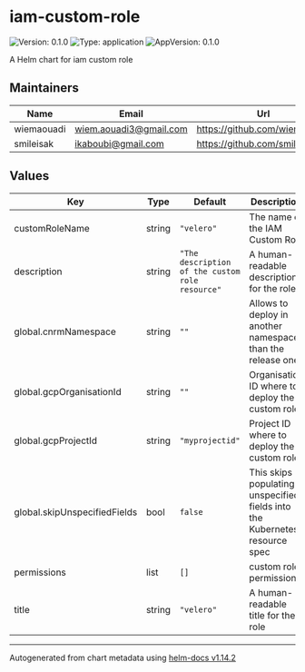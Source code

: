 # iam-custom-role

![Version: 0.1.0](https://img.shields.io/badge/Version-0.1.0-informational?style=flat-square) ![Type: application](https://img.shields.io/badge/Type-application-informational?style=flat-square) ![AppVersion: 0.1.0](https://img.shields.io/badge/AppVersion-0.1.0-informational?style=flat-square)

A Helm chart for iam custom role

## Maintainers

| Name | Email | Url |
| ---- | ------ | --- |
| wiemaouadi | <wiem.aouadi3@gmail.com> | <https://github.com/wiemaouadi> |
| smileisak | <ikaboubi@gmail.com> | <https://github.com/smileisak> |

## Values

| Key | Type | Default | Description |
|-----|------|---------|-------------|
| customRoleName | string | `"velero"` | The name of the IAM Custom Role |
| description | string | `"The description of the custom role resource"` | A human-readable description for the role |
| global.cnrmNamespace | string | `""` | Allows to deploy in another namespace than the release one |
| global.gcpOrganisationId | string | `""` | Organisation ID where to deploy the custom role |
| global.gcpProjectId | string | `"myprojectid"` | Project ID where to deploy the custom role |
| global.skipUnspecifiedFields | bool | `false` | This skips populating unspecified fields into the Kubernetes resource spec |
| permissions | list | `[]` | custom role permissions |
| title | string | `"velero"` | A human-readable title for the role |

----------------------------------------------
Autogenerated from chart metadata using [helm-docs v1.14.2](https://github.com/norwoodj/helm-docs/releases/v1.14.2)
